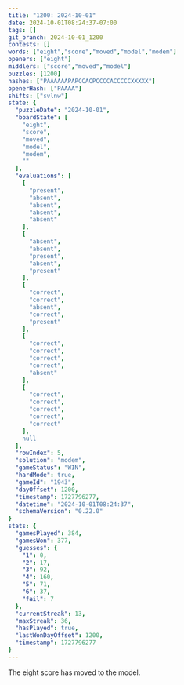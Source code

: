 ```yaml
---
title: "1200: 2024-10-01"
date: 2024-10-01T08:24:37-07:00
tags: []
git_branch: 2024-10-01_1200
contests: []
words: ["eight","score","moved","model","modem"]
openers: ["eight"]
middlers: ["score","moved","model"]
puzzles: [1200]
hashes: ["PAAAAAAPAPCCACPCCCCACCCCCXXXXX"]
openerHash: ["PAAAA"]
shifts: ["svlnw"]
state: {
  "puzzleDate": "2024-10-01",
  "boardState": [
    "eight",
    "score",
    "moved",
    "model",
    "modem",
    ""
  ],
  "evaluations": [
    [
      "present",
      "absent",
      "absent",
      "absent",
      "absent"
    ],
    [
      "absent",
      "absent",
      "present",
      "absent",
      "present"
    ],
    [
      "correct",
      "correct",
      "absent",
      "correct",
      "present"
    ],
    [
      "correct",
      "correct",
      "correct",
      "correct",
      "absent"
    ],
    [
      "correct",
      "correct",
      "correct",
      "correct",
      "correct"
    ],
    null
  ],
  "rowIndex": 5,
  "solution": "modem",
  "gameStatus": "WIN",
  "hardMode": true,
  "gameId": "1943",
  "dayOffset": 1200,
  "timestamp": 1727796277,
  "datetime": "2024-10-01T08:24:37",
  "schemaVersion": "0.22.0"
}
stats: {
  "gamesPlayed": 384,
  "gamesWon": 377,
  "guesses": {
    "1": 0,
    "2": 17,
    "3": 92,
    "4": 160,
    "5": 71,
    "6": 37,
    "fail": 7
  },
  "currentStreak": 13,
  "maxStreak": 36,
  "hasPlayed": true,
  "lastWonDayOffset": 1200,
  "timestamp": 1727796277
}
---
```

<!-- more -->
The eight score has moved to the model.
